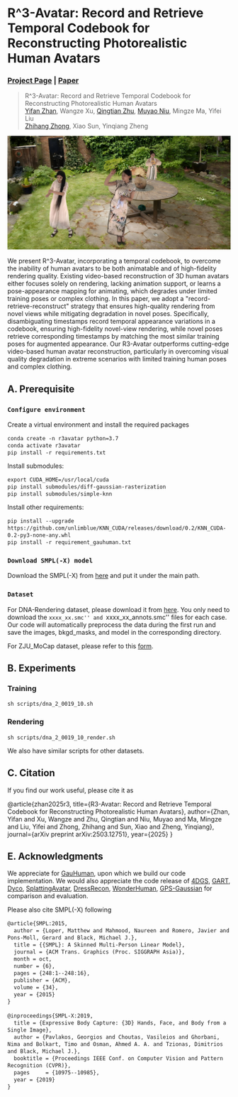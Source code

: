 # R^3-Avatar: Record and Retrieve Temporal Codebook for Reconstructing Photorealistic Human Avatars
### [Project Page](https://arxiv.org/abs/2503.12751) | [Paper](https://arxiv.org/abs/2503.12751)
>R^3-Avatar: Record and Retrieve Temporal Codebook for Reconstructing Photorealistic Human Avatars\
>[Yifan Zhan](https://yifever20002.github.io/), Wangze Xu, [Qingtian Zhu](https://qtzhu.me/), [Muyao Niu](https://myniuuu.github.io/), Mingze Ma, Yifei Liu \
>[Zhihang Zhong](https://zzh-tech.github.io/), Xiao Sun, Yinqiang Zheng

![image](images/scene.png)

We present R^3-Avatar, incorporating a temporal codebook, to overcome the inability of human avatars to be both animatable and of high-fidelity rendering quality. Existing video-based reconstruction of 3D human avatars either focuses solely on rendering, lacking animation support, or learns a pose-appearance mapping for animating, which degrades under limited training poses or complex clothing. In this paper, we adopt a "record-retrieve-reconstruct" strategy that ensures high-quality rendering from novel views while mitigating degradation in novel poses. Specifically, disambiguating timestamps record temporal appearance variations in a codebook, ensuring high-fidelity novel-view rendering, while novel poses retrieve corresponding timestamps by matching the most similar training poses for augmented appearance. Our R3-Avatar outperforms cutting-edge video-based human avatar reconstruction, particularly in overcoming visual quality degradation in extreme scenarios with limited training human poses and complex clothing.

## A. Prerequisite
### `Configure environment`
Create a virtual environment and install the required packages 

    conda create -n r3avatar python=3.7
    conda activate r3avatar
    pip install -r requirements.txt

Install submodules:

    export CUDA_HOME=/usr/local/cuda
    pip install submodules/diff-gaussian-rasterization
    pip install submodules/simple-knn

Install other requirements:

    pip install --upgrade https://github.com/unlimblue/KNN_CUDA/releases/download/0.2/KNN_CUDA-0.2-py3-none-any.whl
    pip install -r requirement_gauhuman.txt


### `Download SMPL(-X) model`

Download the SMPL(-X) from [here](https://drive.google.com/drive/folders/1ULFP2r1RLq5dBrvkK_R_4MTMOB8ej2V4?usp=drive_link) and put it under the main path.

### `Dataset`

For DNA-Rendering dataset, please download it from [here](https://dna-rendering.github.io/inner-download.html). You only need to download the ``xxxx_xx.smc'' and ``xxxx_xx_annots.smc'' files for each case. Our code will automatically preprocess the data during the first run and save the images, bkgd_masks, and model in the corresponding directory.

For ZJU_MoCap dataset, please refer to this [form](https://docs.google.com/forms/d/1QcTp5qIbIBn8PCT-EQgG-fOB4HZ9khpRkT3q2OnH2bs).


## B. Experiments

### Training

    sh scripts/dna_2_0019_10.sh

### Rendering

    sh scripts/dna_2_0019_10_render.sh


We also have similar scripts for other datasets.

## C. Citation

If you find our work useful, please cite it as

@article{zhan2025r3,
  title={R3-Avatar: Record and Retrieve Temporal Codebook for Reconstructing Photorealistic Human Avatars},
  author={Zhan, Yifan and Xu, Wangze and Zhu, Qingtian and Niu, Muyao and Ma, Mingze and Liu, Yifei and Zhong, Zhihang and Sun, Xiao and Zheng, Yinqiang},
  journal={arXiv preprint arXiv:2503.12751},
  year={2025}
}

## E. Acknowledgments

We appreciate for [GauHuman](https://github.com/skhu101/GauHuman), upon which we build our code implementation. 
We would also appreciate the code release of 
[4DGS](https://fudan-zvg.github.io/4d-gaussian-splatting/), 
[GART](https://github.com/JiahuiLei/GART), 
[Dyco](https://ai4sports.opengvlab.com/Dyco/),
[SplattingAvatar](https://initialneil.github.io/SplattingAvatar),
[DressRecon](https://jefftan969.github.io/dressrecon/),
[WonderHuman](https://wyiguanw.github.io/WonderHuman/),
[GPS-Gaussian](https://shunyuanzheng.github.io/GPS-Gaussian)
for comparison and evaluation.

Please also cite SMPL(-X) following

    @article{SMPL:2015,
      author = {Loper, Matthew and Mahmood, Naureen and Romero, Javier and Pons-Moll, Gerard and Black, Michael J.},
      title = {{SMPL}: A Skinned Multi-Person Linear Model},
      journal = {ACM Trans. Graphics (Proc. SIGGRAPH Asia)},
      month = oct,
      number = {6},
      pages = {248:1--248:16},
      publisher = {ACM},
      volume = {34},
      year = {2015}
    }

    @inproceedings{SMPL-X:2019,
      title = {Expressive Body Capture: {3D} Hands, Face, and Body from a Single Image},
      author = {Pavlakos, Georgios and Choutas, Vasileios and Ghorbani, Nima and Bolkart, Timo and Osman, Ahmed A. A. and Tzionas, Dimitrios and Black, Michael J.},
      booktitle = {Proceedings IEEE Conf. on Computer Vision and Pattern Recognition (CVPR)},
      pages     = {10975--10985},
      year = {2019}
    }

